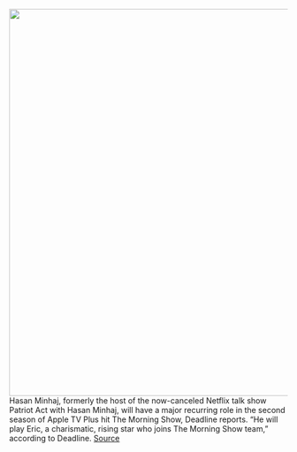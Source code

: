<img src='https://cdn.vox-cdn.com/thumbor/UgDumM28YxCOSCAb6rBkPCDU32M=/0x0:3000x2000/1200x800/filters:focal(1260x760:1740x1240)/cdn.vox-cdn.com/uploads/chorus_image/image/67787496/1191453020.0.jpg' width='700px' /><br/>
Hasan Minhaj, formerly the host of the now-canceled Netflix talk show Patriot Act with Hasan Minhaj, will have a major recurring role in the second season of Apple TV Plus hit The Morning Show, Deadline reports. “He will play Eric, a charismatic, rising star who joins The Morning Show team,” according to Deadline.
<a href='https://www.theverge.com/2020/11/13/21564529/hasan-minhaj-the-morning-show-apple-tv-plus'> Source <a/>